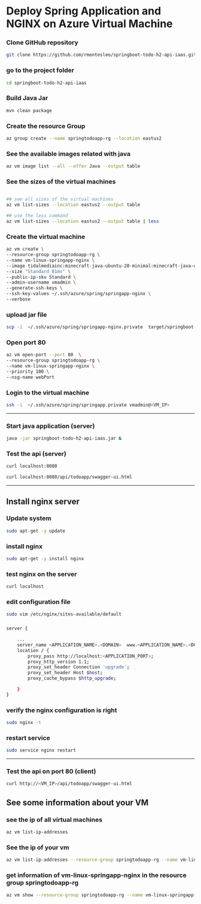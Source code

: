 # Deploy Spring Application and NGINX on Azure Virtual Machine

### Clone GitHub repository
```bash
git clone https://github.com/rmontesleo/springboot-todo-h2-api-iaas.git
```

### go to the project folder
```bash
cd springboot-todo-h2-api-iaas
```

### Build Java Jar
```bash
mvn clean package
```

### Create the resource Group
```bash
az group create --name springtodoapp-rg --location eastus2
```

### See the available images related with java
```bash
az vm image list --all --offer Java --output table
```

### See the sizes of the virtual machines
```bash

## see all sizes of the virtual machines
az vm list-sizes --location eastus2 --output table

## use the less command
az vm list-sizes --location eastus2 --output table | less
```

### Create the virtual machine
```bash
az vm create \
--resource-group springtodoapp-rg \
--name vm-linux-springapp-nginx \
--image tidalmediainc:minecraft-java-ubuntu-20-minimal:minecraft-java-ubuntu-20-minimal:1.0.1 \
--size "Standard_B1ms" \
--public-ip-sku Standard \
--admin-username vmadmin \
--generate-ssh-keys \
--ssh-key-values ~/.ssh/azure/spring/springapp-nginx \
--verbose
```

### upload jar file
```bash
scp -i  ~/.ssh/azure/spring/springapp-nginx.private  target/springboot-todo-h2-api.jar vmadmin@<VM_IP>:/home/vmadmin
```

### Open port 80
```bash
az vm open-port --port 80  \
--resource-group springtodoapp-rg \
--name vm-linux-springapp-nginx \
--priority 100 \
--nsg-name webPort
```


### Login to the virtual machine
```bash
ssh -i  ~/.ssh/azure/spring/springapp.private vmadmin@<VM_IP>
```

---

### Start java application (server)
```bash
java -jar springboot-todo-h2-api-iaas.jar &
```

### Test the api (server)
```bash
curl localhost:8080

curl localhost:8080/api/todoapp/swagger-ui.html
```

---

## Install nginx server

### Update system
```bash
sudo apt-get -y update 
```

### install nginx 
```bash
sudo apt-get -y install nginx
```

### test nginx on the server
```bash
curl localhost
```

### edit configuration file
```bash
sudo vim /etc/nginx/sites-available/default
```

###
```bash
server {

    ...
    server_name <APPLICATION_NAME>.<DOMAIN>  www.<APPLICATION_NAME>.<DOMAIN>
    location / {
        proxy_pass http://localhost:<APPLICATION_PORT>;
        proxy_http_version 1.1;
        proxy_set_header Connection 'upgrade';
        proxy_set_header Host $host;
        proxy_cache_bypass $http_upgrade;

    }
}

```


### verify the nginx configuration is right
```bash
sudo nginx -t
```

### restart service
```bash
sudo service nginx restart
```
---


### Test the api on port 80 (client)
```bash
curl http://<VM_IP>/api/todoapp/swagger-ui.html
``` 


## See some information about your VM

### see the ip of all virtual machines
```bash
az vm list-ip-addresses
```

### See the ip of your vm
```bash
az vm list-ip-addresses --resource-group springtodoapp-rg --name vm-linux-springapp-nginx --output table
```

### get information of vm-linux-springapp-nginx in the resource group springtodoapp-rg
```bash
az vm show --resource-group springtodoapp-rg --name vm-linux-springapp-nginx
```

